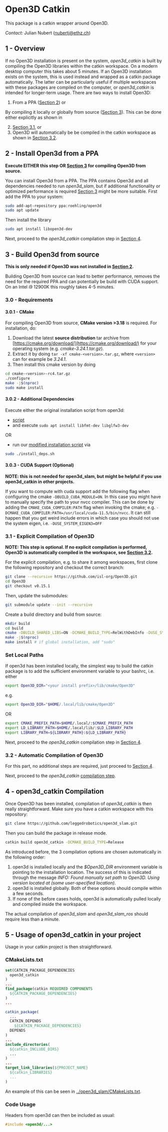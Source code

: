 # Open3D Catkin

This package is a catkin wrapper around Open3D.

*Contact:* Julian Nubert (nubertj@ethz.ch)

## 1 - Overview

If no Open3D installation is present on the system, *open3d_catkin* is built by compiling the Open3D libraries within the catkin workspace. On a modern desktop computer this takes about 5 minutes. 
If an Open3D installation exists on the system, this is used instead and wrapped as a catkin package automatically. The latter can be particularly useful if multiple workspaces with these packages are compiled on the computer, or *open3d_catkin* is intended for longer-term usage. There are two ways to install Open3D:
1. From a PPA ([Section 2](#ppa)) or

By compiling it locally or globally from source ([Section 3](#from_source)). This can be done either explicitly as shown in

2. [Section 3.1](#explicit_compilation), or
3. Open3D will automatically be be compiled in the catkin workspace as shown in [Section 3.2](#automatic_compilation).

<a name="ppa"></a>
## 2 - Install Open3d from a PPA

**Execute EITHER this step OR [Section 3](#from_source) for compiling Open3D from source.**

You can install Open3d from a PPA. The PPA contains Open3d and all dependencies needed to run *open3d_slam*, but if additional functionality or optimized performance is required [Section 3](#from_source) might be more suitable.
First add the PPA to your system:
```bash
sudo add-apt-repository ppa:roehling/open3d
sudo apt update
```
Then install the library
```bash
sudo apt install libopen3d-dev
```

Next, proceed to the *open3d_catkin* compilation step in [Section 4](#catkin_compilation).

<a name="from_source"></a>
## 3 - Build Open3d from source

**This is only needed if Open3D was not installed in [Section 2](#ppa).**

Building Open3D from source can lead to better performance, removes the need for the required PPA and can potentially be build with CUDA support. On an Intel i9 12900K this roughly takes 4-5 minutes.

<a name="requirements"></a>
### 3.0 - Requirements

<a name="CMake"></a>
#### 3.0.1 - CMake

For compiling Open3D from source, **CMake version >3.18** is required.
For installation, do:
1. Download the latest **source distribution** tar archive from [https://cmake.org/download/](https://cmake.org/download/) for your operating system (e.g. *cmake-3.24.1.tar.gz*).
2. Extract it by doing ```tar -xf cmake-<version>.tar.gz```, where ```<version>``` can for example be _3.24.1_.
3. Then install this cmake version by doing
```bash
cd cmake-<version>-rc4.tar.gz
./configure
make -j$(nproc)
sudo make install
```

#### 3.0.2 - Additional Dependencies
Execute either the original installation script from open3d:
* [script](https://github.com/isl-org/Open3D/blob/v0.15.1/util/install_deps_ubuntu.sh)
* and execute `sudo apt install libfmt-dev libglfw3-dev`

OR
* run our [modified installation script](https://github.com/leggedrobotics/open3d_slam/blob/master/open3d_catkin/install_deps.sh) via
```bash
sudo ./install_deps.sh
```

#### 3.0.3 - CUDA Support (Optional)
**NOTE: this is not needed for open3d_slam, but might be helpful if you use open3d_catkin in other projects.**

If you want to compute with cuda support add the following flag when configuring the cmake `-DBUILD_CUDA_MODULE=ON`. In this case you might have to manually specify the path to your nvcc compiler.
This can be done by adding the `CMAKE_CUDA_COMPILER:PATH` flag when invoking the cmake; e.g. `-DCMAKE_CUDA_COMPILER:PATH=/usr/local/cuda-11.5/bin/nvcc`. It can still happen that you get weird include errors in which case you should not use the system eigen, i.e. `-DUSE_SYSTEM_EIGEN3=OFF` 


<a name="explicit_compilation"></a>
### 3.1 - Explicit Compilation of Open3D

**NOTE: This step is optional. If no explicit compilation is performed, Open3D is automatically compiled in the workspace, see [Section 3.2](#automatic_compilation).**

For the explicit compilation, e.g. to share it among workspaces, first clone the following repository and checkout the correct branch:  
```bash
git clone --recursive https://github.com/isl-org/Open3D.git
cd Open3D
git checkout v0.15.1
```

Then, update the submodules:
```bash
git submodule update --init --recursive
```

Create a build directory and build from source:
```bash   
mkdir build
cd build 
cmake -DBUILD_SHARED_LIBS=ON -DCMAKE_BUILD_TYPE=RelWithDebInfo -DUSE_SYSTEM_EIGEN3=OFF -DGLIBCXX_USE_CXX11_ABI=ON -DBUILD_PYTHON_MODULE=OFF -DCMAKE_INSTALL_PREFIX:PATH=${HOME}/.local .. # If global install is desired, remove the -DCMAKE_INSTALL_PREFIX-var
make -j$(nproc)
make install # if global installation, add "sudo"
```

### Set Local Paths
If open3d has been installed locally, the simplest way to build the catkin package is to add the sufficient environment variable to your bashrc, i.e. either
```bash
export Open3D_DIR="<your install prefix>/lib/cmake/Open3D"
```
e.g.
```bash 
export Open3D_DIR="$HOME/.local/lib/cmake/Open3D"
```
OR
```bash
export CMAKE_PREFIX_PATH=$HOME/.local/:$CMAKE_PREFIX_PATH
export LD_LIBRARY_PATH=$HOME/.local/lib/:$LD_LIBRARY_PATH
export LIBRARY_PATH=${LIBRARY_PATH}:${LD_LIBRARY_PATH}
```

Next, proceed to the *open3d_catkin* compilation step in [Section 4](#catkin_compilation).

<a name="automatic_compilation"></a>
### 3.2 - Automatic Compilation of Open3D
For this part, no additional steps are required, just proceed to [Section 4](#compilation).

Next, proceed to the *open3d_catkin* [compilation step](#catkin_compilation).

<a name="catkin_compilation"></a>
## 4 - open3d_catkin Compilation
Once Open3D has been installed, compilation of *open3d_catkin* is then really straightforward.
Make sure you have a catkin workspace with this repository:
```bash
git clone https://github.com/leggedrobotics/open3d_slam.git
```
Then you can build the package in release mode.
```bash
catkin build open3d_catkin -DCMAKE_BUILD_TYPE=Release
```
As introduced before, the 3 compilation options are chosen automatically in the following order:
1. open3d is installed locally and the *$Open3D_DIR* environment variable is pointing to the installation location. The success of this is indicated through the message *INFO: Found manually set path to Open3D. Using version located at (some user-specified location)*.
2. open3d is installed globally.
Both of these options should compile within a few seconds.
3. If none of the before cases holds, open3d is automatically pulled locally and compiled inside the workspace.

The actual compilation of *open3d_slam* and *open3d_slam_ros* should require less than a minute.

## 5 - Usage of open3d_catkin in your project
Usage in your catkin project is then straightforward.

### CMakeLists.txt
```cmake
set(CATKIN_PACKAGE_DEPENDENCIES
  open3d_catkin
)
...
find_package(catkin REQUIRED COMPONENTS
  ${CATKIN_PACKAGE_DEPENDENCIES}
)
...

catkin_package(
  ...
  CATKIN_DEPENDS
    ${CATKIN_PACKAGE_DEPENDENCIES}
  DEPENDS 
)
...
include_directories(
  ${catkin_INCLUDE_DIRS}
  ...
)
...
target_link_libraries(${PROJECT_NAME}
  ${catkin_LIBRARIES}
  ...
)

```

An example of this can be seen in [../open3d_slam/CMakeLists.txt](https://github.com/leggedrobotics/open3d_slam/blob/dev/ej/open3d_slam/CMakeLists.txt).

### Code Usage
Headers from open3d can then be included as usual:
```cpp
#include <open3d/...>
```
